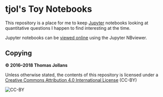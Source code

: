 # tjol's Toy Notebooks

This repository is a place for me to keep [Jupyter][] notebooks looking at 
quantitative questions I happen to find interesting at the time.

Jupyter notebooks can be [viewed online][nbviewer] using the Jupyter NBviewer.

## Copying

**© 2016–2018 Thomas Jollans**

Unless otherwise stated, the contents of this repository is licensed under a
[Creative Commons Attribution 4.0 International License][ccby] (CC-BY)

![CC-BY](https://i.creativecommons.org/l/by/4.0/88x31.png)


[Jupyter]: http://jupyter.org/
[nbviewer]: https://nbviewer.jupyter.org/github/tjol/toy-notebooks/tree/master/
[ccby]: http://creativecommons.org/licenses/by/4.0/
